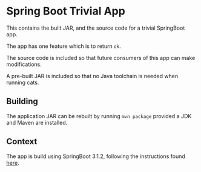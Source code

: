 # Spring Boot Trivial App

This contains the built JAR, and the source code for a trivial SpringBoot app.

The app has one feature which is to return `ok`.

The source code is included so that future consumers of this app can make modifications.

A pre-built JAR is included so that no Java toolchain is needed when running cats.

## Building

The application JAR can be rebuilt by running `mvn package` provided a JDK and Maven are installed.

## Context

The app is build using SpringBoot 3.1.2, following the instructions found
[here](https://docs.spring.io/spring-boot/docs/3.1.2/reference/html/getting-started.html#getting-started.first-application).
